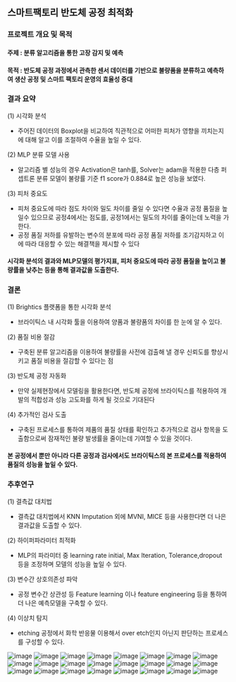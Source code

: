 ## 스마트팩토리 반도체 공정 최적화

### 프로젝트 개요 및 목적
#### 주제 : 분류 알고리즘을 통한 고장 감지 및 예측
#### 목적 : 반도체 공정 과정에서 관측한 센서 데이터를 기반으로 불량품을 분류하고 예측하여 생산 공정 및 스마트 팩토리 운영의 효율성 증대

### 결과 요약
(1) 시각화 분석
- 주어진 데이터의 Boxplot을 비교하여 직관적으로 어떠한 피처가 영향을 끼치는지에 대해 알고 이를 조절하여 수율을 높일 수 있다.

(2) MLP 분류 모델 사용  

- 알고리즘 별 성능의 경우 Activation은 tanh를, Solver는 adam을 적용한 다층 퍼셉트론 분류 모델이 불량률 기준 f1 score가 0.884로 높은 성능을 보였다.

(3) 피처 중요도    
- 피처 중요도에 따라 점도 차이와 밀도 차이를 줄일 수 있다면 수율과 공정 품질을 높일수 있으므로 공정4에서는 점도를, 공정1에서는 밀도의 차이를 줄이는데 노력을 가한다.   
- 공정 품질 저하를 유발하는 변수의 분포에 따라 공정 품질 저하를 조기감지하고 이에 따라 대응할 수 있는 해결책을 제시할 수 있다   
  
#### 시각화 분석의 결과와 MLP모델의 평가지표, 피처 중요도에 따라 공정 품질을 높이고 불량률을 낮추는 등을 통해 결과값을 도출한다.   


### 결론  
(1) Brightics 플랫폼을 통한 시각화 분석   
- 브라이틱스 내 시각화 툴을 이용하여 양품과 불량품의 차이를 한 눈에 알 수 있다.

(2) 품질 비용 절감   
- 구축된 분류 알고리즘을 이용하여 불량률을 사전에 검출해 낼 경우 신뢰도를 향상시키고 품질 비용을 절감할 수 있다는 점

(3) 반도체 공정 자동화  
- 만약 실제현장에서 모델링을 활용한다면, 반도체 공정에 브라이틱스를 적용하여 개발의 적합성과 성능 고도화를 하게 될 것으로 기대된다


(4) 추가적인 검사 도출     
- 구축된 프로세스를 통하여 제품의 품질 상태를 확인하고 추가적으로 검사 항목을 도출함으로써 잠재적인 불량 발생률을 줄이는데 기여할 수 있을 것이다.   
  
#### 본 공정에서 뿐만 아니라 다른 공정과 검사에서도 브라이틱스의 본 프로세스를 적용하여 품질의 성능을 높일 수 있다.   

### 추후연구    
     
(1) 결측값 대치법  
- 결측값 대치법에서 KNN Imputation 외에 MVNI, MICE 등을 사용한다면 더 나은 결과값을 도출할 수 있다.

(2) 하이퍼파라미터 최적화     
- MLP의 파라미터 중 learning rate initial, Max Iteration, Tolerance,dropout 등을 조정하며 모델의 성능을 높일 수 있다.

(3) 변수간 상호의존성 파악    
- 공정 변수간 상관성 등 Feature learning 이나 feature engineering 등을 통하여 더 나은 예측모델을 구축할 수 있다.

(4) 이상치 탐지       
- etching 공정에서 화학 반응물 이용해서 over etch인지 아닌지 판단하는 프로세스를 구성할 수 있다.  

![image](https://github.com/rootofdata/SDS-Brightics/assets/86711374/f2e915a5-8aaf-4f82-9484-4ed20e7342fd)
![image](https://github.com/rootofdata/SDS-Brightics/assets/86711374/d90476b9-b38b-4f06-b19e-59fd71d3e7a6)
![image](https://github.com/rootofdata/SDS-Brightics/assets/86711374/107805fd-aa38-43ab-9b95-93963c9b44e0)
![image](https://github.com/rootofdata/SDS-Brightics/assets/86711374/b4ac1787-41ce-4b44-b945-9081770d952c)
![image](https://github.com/rootofdata/SDS-Brightics/assets/86711374/8799bfda-f869-46d5-9221-73d11e1a869c)
![image](https://github.com/rootofdata/SDS-Brightics/assets/86711374/52b30367-d8de-4b0b-9ba5-c19634ef387a)
![image](https://github.com/rootofdata/SDS-Brightics/assets/86711374/0f8700c1-d431-4135-a46a-b22d55359546)
![image](https://github.com/rootofdata/SDS-Brightics/assets/86711374/af5e14c2-b27b-4d1b-aca9-fb22096166cc)
![image](https://github.com/rootofdata/SDS-Brightics/assets/86711374/2d66e4ab-4f9b-4fbe-8e35-7d13078af41d)
![image](https://github.com/rootofdata/SDS-Brightics/assets/86711374/5ce3f375-795c-4c92-9f25-adedb45919a3)
![image](https://github.com/rootofdata/SDS-Brightics/assets/86711374/efd83400-4e01-42c8-8cf4-99c8305ca1af)
![image](https://github.com/rootofdata/SDS-Brightics/assets/86711374/3722ff7a-ecb9-4605-bb04-54c422ffc17d)
![image](https://github.com/rootofdata/SDS-Brightics/assets/86711374/4a453e59-3d30-4a66-b4a8-6cb167fa5235)
![image](https://github.com/rootofdata/SDS-Brightics/assets/86711374/9de1732c-bb53-4096-b156-d910f8627ab1)
![image](https://github.com/rootofdata/SDS-Brightics/assets/86711374/5a322487-d872-42a6-9973-ef7a742528a8)
![image](https://github.com/rootofdata/SDS-Brightics/assets/86711374/1486734b-29c1-4649-955b-ba99d9fd8758)
![image](https://github.com/rootofdata/SDS-Brightics/assets/86711374/62acf0f2-2287-45b1-bdbe-617e9e470d39)
![image](https://github.com/rootofdata/SDS-Brightics/assets/86711374/e1897347-4063-49c1-821b-3d5f12ea85f0)
![image](https://github.com/rootofdata/SDS-Brightics/assets/86711374/06de716d-5530-4a1c-bc8b-9d48aad441c2)
![image](https://github.com/rootofdata/SDS-Brightics/assets/86711374/620bad2f-259c-4b77-b851-5ff4872b43c4)
![image](https://github.com/rootofdata/SDS-Brightics/assets/86711374/c35b17c8-cf36-472f-8564-6e86e67200d9)
![image](https://github.com/rootofdata/SDS-Brightics/assets/86711374/699d52a7-0364-4985-a3b2-16b9fe869aee)
![image](https://github.com/rootofdata/SDS-Brightics/assets/86711374/436cb28f-a0ce-418f-830c-89a0446c4ab1)
![image](https://github.com/rootofdata/SDS-Brightics/assets/86711374/933a4363-7d20-44ac-836e-81e37962f235)
